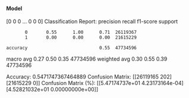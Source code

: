 #### Model
[0 0 0 ... 0 0 0]
Classification Report:
              precision    recall  f1-score   support

           0       0.55      1.00      0.71  26119367
           1       0.00      0.00      0.00  21615229

    accuracy                           0.55  47734596
   macro avg       0.27      0.50      0.35  47734596
weighted avg       0.30      0.55      0.39  47734596

Accuracy: 0.5471747367464889
Confusion Matrix:
[[26119165      202]
 [21615229        0]]
Confusion Matrix (%):
[[5.47174737e+01 4.23173164e-04]
 [4.52821032e+01 0.00000000e+00]]
